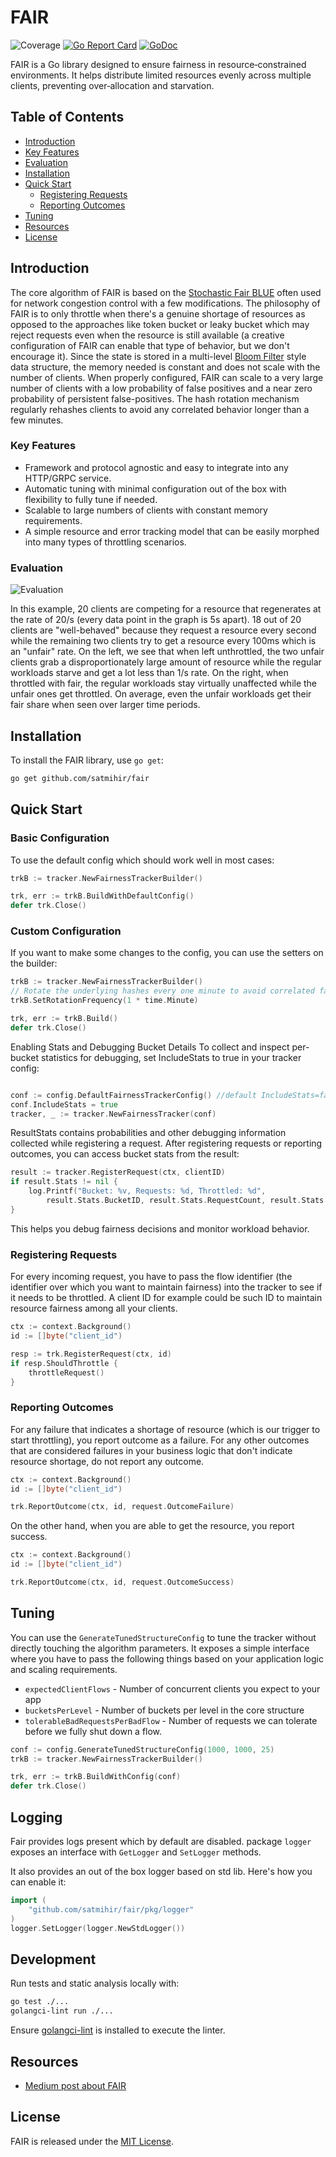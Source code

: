 # FAIR
![Coverage](https://img.shields.io/badge/Coverage-92.7%25-brightgreen)
[![Go Report Card](https://goreportcard.com/badge/github.com/satmihir/fair)](https://goreportcard.com/report/github.com/satmihir/fair)
[![GoDoc](https://godoc.org/github.com/satmihir/fair?status.svg)](https://godoc.org/github.com/satmihir/fair)

FAIR is a Go library designed to ensure fairness in resource‑constrained environments. It helps distribute limited resources evenly across multiple clients, preventing over‑allocation and starvation.

## Table of Contents
- [Introduction](#introduction)
- [Key Features](#key-features)
- [Evaluation](#evaluation)
- [Installation](#installation)
- [Quick Start](#quick-start)
  - [Registering Requests](#registering-requests)
  - [Reporting Outcomes](#reporting-outcomes)
- [Tuning](#tuning)
- [Resources](#resources)
- [License](#license)

## Introduction

The core algorithm of FAIR is based on the [Stochastic Fair BLUE](https://rtcl.eecs.umich.edu/rtclweb/assets/publications/2001/feng2001fair.pdf) often used for network congestion control with a few modifications. The philosophy of FAIR is to only throttle when there's a genuine shortage of resources as opposed to the approaches like token bucket or leaky bucket which may reject requests even when the resource is still available (a creative configuration of FAIR can enable that type of behavior, but we don't encourage it). Since the state is stored in a multi-level [Bloom Filter](https://medium.com/p/e25942ab6093) style data structure, the memory needed is constant and does not scale with the number of clients. When properly configured, FAIR can scale to a very large number of clients with a low probability of false positives and a near zero probability of persistent false-positives. The hash rotation mechanism regularly rehashes clients to avoid any correlated behavior longer than a few minutes.

### Key Features

- Framework and protocol agnostic and easy to integrate into any HTTP/GRPC service.
- Automatic tuning with minimal configuration out of the box with flexibility to fully tune if needed.
- Scalable to large numbers of clients with constant memory requirements.
- A simple resource and error tracking model that can be easily morphed into many types of throttling scenarios.

### Evaluation

![Evaluation](eval.png)

In this example, 20 clients are competing for a resource that regenerates at the rate of 20/s (every data point in the graph is 5s apart). 18 out of 20 clients are "well-behaved" because they request a resource every second while the remaining two clients try to get a resource every 100ms which is an "unfair" rate. On the left, we see that when left unthrottled, the two unfair clients grab a disproportionately large amount of resource while the regular workloads starve and get a lot less than 1/s rate. On the right, when throttled with fair, the regular workloads stay virtually unaffected while the unfair ones get throttled. On average, even the unfair workloads get their fair share when seen over larger time periods.

## Installation

To install the FAIR library, use `go get`:

```bash
go get github.com/satmihir/fair
```

## Quick Start

### Basic Configuration

To use the default config which should work well in most cases:

```go
trkB := tracker.NewFairnessTrackerBuilder()

trk, err := trkB.BuildWithDefaultConfig()
defer trk.Close()
```

### Custom Configuration

If you want to make some changes to the config, you can use the setters on the builder:

```go
trkB := tracker.NewFairnessTrackerBuilder()
// Rotate the underlying hashes every one minute to avoid correlated false positives
trkB.SetRotationFrequency(1 * time.Minute)

trk, err := trkB.Build()
defer trk.Close()
```
Enabling Stats and Debugging Bucket Details
To collect and inspect per-bucket statistics for debugging, set IncludeStats to true in your tracker config:

```go

conf := config.DefaultFairnessTrackerConfig() //default IncludeStats=false
conf.IncludeStats = true
tracker, _ := tracker.NewFairnessTracker(conf)
```

ResultStats contains probabilities and other debugging information collected while registering a request.
After registering requests or reporting outcomes, you can access bucket stats from the result:

```go
result := tracker.RegisterRequest(ctx, clientID)
if result.Stats != nil {
    log.Printf("Bucket: %v, Requests: %d, Throttled: %d", 
        result.Stats.BucketID, result.Stats.RequestCount, result.Stats.ThrottledCount)
}
```

This helps you debug fairness decisions and monitor workload behavior.

### Registering Requests

For every incoming request, you have to pass the flow identifier (the identifier over which you want to maintain fairness) into the tracker to see if it needs to be throttled. A client ID for example could be such ID to maintain resource fairness among all your clients.

```go
ctx := context.Background()
id := []byte("client_id")

resp := trk.RegisterRequest(ctx, id)
if resp.ShouldThrottle {
    throttleRequest()
}
```

### Reporting Outcomes

For any failure that indicates a shortage of resource (which is our trigger to start throttling), you report outcome as a failure. For any other outcomes that are considered failures in your business logic that don't indicate resource shortage, do not report any outcome.

```go
ctx := context.Background()
id := []byte("client_id")

trk.ReportOutcome(ctx, id, request.OutcomeFailure)
```

On the other hand, when you are able to get the resource, you report success.

```go
ctx := context.Background()
id := []byte("client_id")

trk.ReportOutcome(ctx, id, request.OutcomeSuccess)
```

## Tuning

You can use the `GenerateTunedStructureConfig` to tune the tracker without directly touching the algorithm parameters. It exposes a simple interface where you have to pass the following things based on your application logic and scaling requirements.
- `expectedClientFlows` - Number of concurrent clients you expect to your app
- `bucketsPerLevel` - Number of buckets per level in the core structure
- `tolerableBadRequestsPerBadFlow` - Number of requests we can tolerate before we fully shut down a flow.

```go
conf := config.GenerateTunedStructureConfig(1000, 1000, 25)
trkB := tracker.NewFairnessTrackerBuilder()

trk, err := trkB.BuildWithConfig(conf)
defer trk.Close()
```

## Logging
Fair provides logs present which by default are disabled.
package `logger` exposes an interface with `GetLogger` and `SetLogger` methods.

It also provides an out of the box logger based on std lib. Here's how you can enable it:
```go
import (
	"github.com/satmihir/fair/pkg/logger"
)
logger.SetLogger(logger.NewStdLogger())
```

## Development

Run tests and static analysis locally with:

```bash
go test ./...
golangci-lint run ./...
```

Ensure [golangci-lint](https://github.com/golangci/golangci-lint) is installed to execute the linter.

## Resources

- [Medium post about FAIR](https://medium.com/p/8c3a54ecee35)

## License

FAIR is released under the [MIT License](LICENSE).
